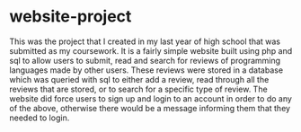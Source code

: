 # website-project

This was the project that I created in my last year of high school that was submitted as my coursework. It is a fairly simple website built using php and sql to allow users to submit, read and search for reviews of programming languages made by other users. These reviews were stored in a database which was queried with sql to either add a review, read through all the reviews that are stored, or to search for a specific type of review. The website did force users to sign up and login to an account in order to do any of the above, otherwise there would be a message informing them that they needed to login.
